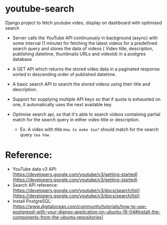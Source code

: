 # youtube-search
Django project to fetch youtube video, display on dashboard with optimised search

- Server calls the YouTube API continuously in background (async) with some interval (1 minute) for fetching the latest videos for a predefined search query 
  and stores the data of videos ( Video title, description, publishing datetime, thumbnails URLs and videoId) in a postgres database
- A GET API which returns the stored video data in a paginated response sorted in descending order of published datetime.
- A basic search API to search the stored videos using their title and description.

- Support for supplying multiple API keys so that if quota is exhausted on one, it automatically uses the next available key.
- Optimise search api, so that it's able to search videos containing partial match for the search query in either video title or description.
    - Ex: A video with title *`How to make tea?`* should match for the search query `tea how`
    

# Reference:

- YouTube data v3 API: [https://developers.google.com/youtube/v3/getting-started](https://developers.google.com/youtube/v3/getting-started)
- Search API reference: [https://developers.google.com/youtube/v3/docs/search/list](https://developers.google.com/youtube/v3/docs/search/list)
- Install PostgreSQL: [https://www.digitalocean.com/community/tutorials/how-to-use-postgresql-with-your-django-application-on-ubuntu-16-04#install-the-components-from-the-ubuntu-repositories]
